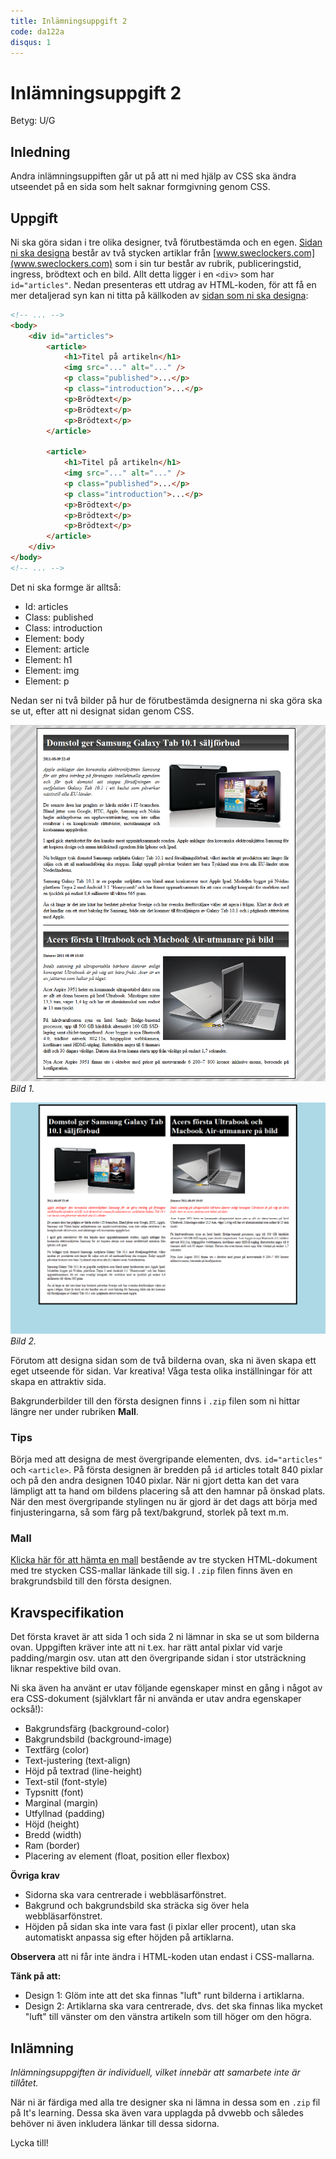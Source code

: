 ```yaml
---
title: Inlämningsuppgift 2
code: da122a
disqus: 1
---
```


# Inlämningsuppgift 2

Betyg: U/G

## Inledning

Andra inlämningsuppiften går ut på att ni med hjälp av CSS ska ändra utseendet på en sida som helt saknar formgivning genom CSS.

## Uppgift

Ni ska göra sidan i tre olika designer, två förutbestämda och en egen. [Sidan ni ska designa](/courses/da122a/material/inl2_html.html) består av två stycken artiklar från [www.sweclockers.com](www.sweclockers.com) som i sin tur består av rubrik, publiceringstid, ingress, brödtext och en bild. Allt detta ligger i en `<div>` som har `id="articles"`. Nedan presenteras ett utdrag av HTML-koden, för att få en mer detaljerad syn kan ni titta på källkoden av [sidan som ni ska designa](/courses/da122a/material/inl2_html.html):

``` html
<!-- ... -->
<body>
    <div id="articles">
        <article>
            <h1>Titel på artikeln</h1>
            <img src="..." alt="..." />
            <p class="published">...</p>
            <p class="introduction">...</p>
            <p>Brödtext</p>
            <p>Brödtext</p>
            <p>Brödtext</p>
        </article>

        <article>
            <h1>Titel på artikeln</h1>
            <img src="..." alt="..." />
            <p class="published">...</p>
            <p class="introduction">...</p>
            <p>Brödtext</p>
            <p>Brödtext</p>
            <p>Brödtext</p>
        </article>
    </div>
</body>
<!-- ... -->
```

Det ni ska formge är alltså:

* Id: articles
* Class: published
* Class: introduction
* Element: body
* Element: article
* Element: h1
* Element: img
* Element: p

Nedan ser ni två bilder på hur de förutbestämda designerna ni ska göra ska se ut, efter att ni designat sidan genom CSS.

![CSS exempel 1](/courses/da122a/material/inl2_bild1.png) _Bild 1._

![CSS exempel 2](/courses/da122a/material/inl2_bild2.png) _Bild 2._

Förutom att designa sidan som de två bilderna ovan, ska ni även skapa ett eget utseende för sidan. Var kreativa! Våga testa olika inställningar för att skapa en attraktiv sida.

Bakgrunderbilder till den första designen finns i `.zip` filen som ni hittar längre ner under rubriken **Mall**.

### Tips

Börja med att designa de mest övergripande elementen, dvs. `id="articles"` och `<article>`. På första designen är bredden på `id` articles totalt 840 pixlar och på den andra designen 1040 pixlar. När ni gjort detta kan det vara lämpligt att ta hand om bildens placering så att den hamnar på önskad plats. När den mest övergripande stylingen nu är gjord är det dags att börja med finjusteringarna, så som färg på text/bakgrund, storlek på text m.m.

### Mall

[Klicka här för att hämta en mall](/courses/da122a/material/inl2_zip.zip) bestående av tre stycken HTML-dokument med tre stycken CSS-mallar länkade till sig. I `.zip` filen finns även en brakgrundsbild till den första designen.

## Kravspecifikation

Det första kravet är att sida 1 och sida 2 ni lämnar in ska se ut som bilderna ovan. Uppgiften kräver inte att ni t.ex. har rätt antal pixlar vid varje padding/margin osv. utan att den övergripande sidan i stor utsträckning liknar respektive bild ovan.

Ni ska även ha använt er utav följande egenskaper minst en gång i något av era CSS-dokument (självklart får ni använda er utav andra egenskaper också!):

* Bakgrundsfärg (background-color)
* Bakgrundsbild (background-image)
* Textfärg (color)
* Text-justering (text-align)
* Höjd på textrad (line-height)
* Text-stil (font-style)
* Typsnitt (font)
* Marginal (margin)
* Utfyllnad (padding)
* Höjd (height)
* Bredd (width)
* Ram (border)
* Placering av element (float, position eller flexbox)

**Övriga krav**

* Sidorna ska vara centrerade i webbläsarfönstret.
* Bakgrund och bakgrundsbild ska sträcka sig över hela webbläsarfönstret.
* Höjden på sidan ska inte vara fast (i pixlar eller procent), utan ska automatiskt anpassa sig efter höjden på artiklarna.

**Observera** att ni får inte ändra i HTML-koden utan endast i CSS-mallarna.

**Tänk på att:**

* Design 1: Glöm inte att det ska finnas "luft" runt bilderna i artiklarna.
* Design 2: Artiklarna ska vara centrerade, dvs. det ska finnas lika mycket "luft" till vänster om den vänstra artikeln som till höger om den högra.

## Inlämning

*Inlämningsuppgiften är individuell, vilket innebär att samarbete inte är tillåtet.*

När ni är färdiga med alla tre designer ska ni lämna in dessa som en `.zip` fil på It's learning. Dessa ska även vara upplagda på dvwebb och således behöver ni även inkludera länkar till dessa sidorna.

Lycka till!
